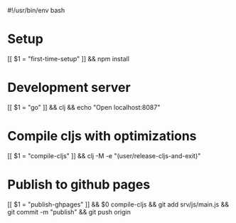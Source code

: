 #!/usr/bin/env bash
# Setup
[[ $1 = "first-time-setup" ]] && npm install
# Development server
[[ $1 = "go" ]] && clj && echo "Open localhost:8087"
# Compile cljs with optimizations
[[ $1 = "compile-cljs" ]] && clj -M -e "(user/release-cljs-and-exit)"
# Publish to github pages
[[ $1 = "publish-ghpages" ]] && $0 compile-cljs && git add srv/js/main.js && git commit -m "publish" && git push origin
